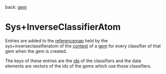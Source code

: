 back: [gem](../basics/gem.md#Facets)

# Sys+InverseClassifierAtom

Entries are added to the [referencemap](../basics/referencemap.md) held by the sys+inverseclassifieratom of the [context](../basics/context.md) of a [gem](../basics/gem.md) for every classifier of that gem when the gem is created.

The keys of these entries are the [ids](../basics/id.md) of the classifiers and the data elements are vectors of the ids of the gems which use those classifiers.